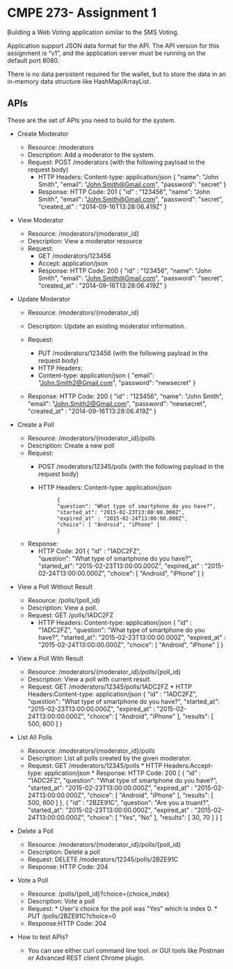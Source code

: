 # CMPE 273- Assignment 1

Building a Web Voting application similar to the SMS Voting.

Application support JSON data format for the API. The API version for this assignment is “v1”, and the application server must be running on the default port 8080.

There is no data persistent required for the wallet, but to store the data in an in-memory data structure like HashMap/ArrayList.

##  APIs 

These are the set of APIs you need to build for the system.
 
* Create Moderator

    * Resource: /moderators
    * Description: Add a moderator to the system.
    * Request: POST /moderators (with the following payload in the request body)
		* HTTP Headers: Content-type: application/json
                    {
                    "name": "John Smith",
 				    "email": "John.Smith@Gmail.com",
 				    "password": "secret"
	                }
        * Response: HTTP Code: 201
                    {
                    "id" : "123456",
                    "name": "John Smith",
                    "email": "John.Smith@Gmail.com",
                    "password": "secret",
                    "created_at" : "2014-09-16T13:28:06.419Z"
                    }
* View Moderator
   * Resource: /moderators/{moderator_id}
   * Description: View a moderator resource
   *  Request:
        * GET /moderators/123456
        * Accept: application/json
        * Response: HTTP Code: 200
                    {
                    "id" : "123456",
                    "name": "John Smith",
                    "email": "John.Smith@Gmail.com",
                    "password": "secret",
                    "created_at" : "2014-09-16T13:28:06.419Z"
                    }

* Update Moderator

    * Resource: /moderators/{moderator_id}
    * Description: Update an existing moderator information.
    * Request: 
        * PUT /moderators/123456 (with the following payload in the                       request body)
        * HTTP Headers:
        * Content-type: application/json
                    {
                    "email": "John.Smith2@Gmail.com",
                    "password": "newsecret"
                    }
            
    * Response: HTTP Code: 200
                    { 
                    "id" : "123456",
                    "name": "John Smith",
                    "email": "John.Smith2@Gmail.com",
                    "password": "newsecret",
                    "created_at" : "2014-09-16T13:28:06.419Z"
                    }
            
* Create a Poll

    * Resource: /moderators/{moderator_id}/polls
    * Description: Create a new poll
    * Request: 
        * POST /moderators/12345/polls (with the following payload in the                   request body)
        * HTTP Headers: Content-type: application/json
         
                    {
                    "question": "What type of smartphone do you have?",
                    "started_at": "2015-02-23T13:00:00.000Z",
                    "expired_at" : "2015-02-24T13:00:00.000Z",
                    "choice": [ "Android", "iPhone" ]
                    }
    * Response:
        * HTTP Code: 201
                    {
                    "id" : "1ADC2FZ",   
                    "question": "What type of smartphone do you have?",
                    "started_at": "2015-02-23T13:00:00.000Z",
                    "expired_at" : "2015-02-24T13:00:00.000Z",
                    "choice": [ "Android", "iPhone" ]
                    }
           
* View a Poll Without Result
    * Resource: /polls/{poll_id}
    * Description: View a poll.
    * Request: GET /polls/1ADC2FZ
        * HTTP Headers: Content-type: application/json
                    {
                    "id" : "1ADC2FZ",
                    "question": "What type of smartphone do you have?",
                    "started_at": "2015-02-23T13:00:00.000Z",
                    "expired_at" : "2015-02-24T13:00:00.000Z",
                    "choice": [ "Android", "iPhone" ]
                    }

* View a Poll With Result

    * Resource: /moderators/{moderator_id}/polls/{poll_id}
    * Description: View a poll with current result.
    * Request:  GET /moderators/12345/polls/1ADC2FZ
            * HTTP Headers:Content-type: application/json
                    {
                    "id" : "1ADC2FZ",
                    "question": "What type of smartphone do you have?",
                    "started_at": "2015-02-23T13:00:00.000Z",
                    "expired_at" : "2015-02-24T13:00:00.000Z",
                    "choice": [ "Android", "iPhone" ],
                    "results": [ 500, 600 ]
                    }

* List All Polls
    * Resource: /moderators/{moderator_id}/polls
    * Description: List all polls created by the given moderator.
    * Request: GET /moderators/12345/polls
            * HTTP Headers:Accept-type: application/json
            * Response: HTTP Code: 200
                    [
                    {
                    "id" : "1ADC2FZ",
                    "question": "What type of smartphone do you have?",
                    "started_at": "2015-02-23T13:00:00.000Z",
                    "expired_at" : "2015-02-24T13:00:00.000Z",
                    "choice": [ "Android", "iPhone" ],
                    "results": [ 500, 600 ]
                    },
                    {
                    "id" : "2BZE91C",
                    "question": "Are you a truant?",
                    "started_at": "2015-02-23T13:00:00.000Z",
                    "expired_at" : "2015-02-24T13:00:00.000Z",
                    "choice": [ "Yes", "No" ],
                    "results": [ 30, 70 ]
                    }
                    ]
            
*  Delete a Poll

    * Resource: /moderators/{moderator_id}/polls/{poll_id}
    * Description: Delete a poll
    * Request: DELETE /moderators/12345/polls/2BZE91C
    * Response: HTTP Code: 204

* Vote a Poll

    * Resource: /polls/{poll_id}?choice={choice_index}
    * Description: Vote a poll
    * Request: 
            * User's choice for the poll was "Yes" which is index 0.
            * PUT /polls/2BZE91C?choice=0     
    * Response:HTTP Code: 204

* How to test APIs?

    * You can use either curl command line tool. or GUI tools like Postman or        Advanced REST client Chrome plugin.
